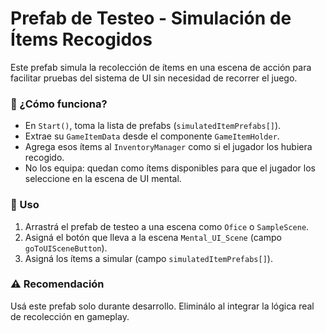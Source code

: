 # Prefab de Testeo - Simulación de Ítems Recogidos

Este prefab simula la recolección de ítems en una escena de acción para facilitar pruebas del sistema de UI sin necesidad de recorrer el juego.

### 🔧 ¿Cómo funciona?

- En `Start()`, toma la lista de prefabs (`simulatedItemPrefabs[]`).
- Extrae su `GameItemData` desde el componente `GameItemHolder`.
- Agrega esos ítems al `InventoryManager` como si el jugador los hubiera recogido.
- No los equipa: quedan como ítems disponibles para que el jugador los seleccione en la escena de UI mental.

### 🧩 Uso

1. Arrastrá el prefab de testeo a una escena como `Ofice` o `SampleScene`.
2. Asigná el botón que lleva a la escena `Mental_UI_Scene` (campo `goToUISceneButton`).
3. Asigná los ítems a simular (campo `simulatedItemPrefabs[]`).

### ⚠ Recomendación

Usá este prefab solo durante desarrollo. Eliminálo al integrar la lógica real de recolección en gameplay.
